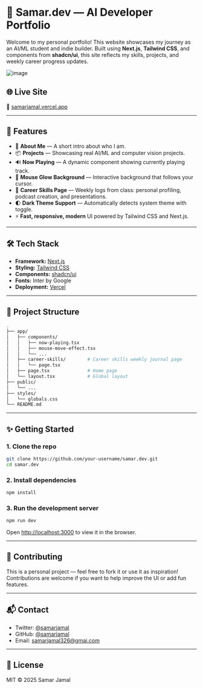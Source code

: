 # 🚀 Samar.dev — AI Developer Portfolio

Welcome to my personal portfolio! This website showcases my journey as an AI/ML student and indie builder. Built using **Next.js**, **Tailwind CSS**, and components from **shadcn/ui**, this site reflects my skills, projects, and weekly career progress updates.

![image](https://github.com/user-attachments/assets/92dacf8d-6dbd-4a00-8cdf-d1c1528d920a)

## 🌐 Live Site

🔗 [samarjamal.vercel.app](https://samarjamal.vercel.app)

---

## 📁 Features

- 🧠 **About Me** — A short intro about who I am.
- 📦 **Projects** — Showcasing real AI/ML and computer vision projects.
- 🔊 **Now Playing** — A dynamic component showing currently playing track.
- 🌈 **Mouse Glow Background** — Interactive background that follows your cursor.
- 💬 **Career Skills Page** — Weekly logs from class: personal profiling, podcast creation, and presentations.
- 🌓 **Dark Theme Support** — Automatically detects system theme with toggle.
- ⚡️ **Fast, responsive, modern** UI powered by Tailwind CSS and Next.js.

---

## 🛠️ Tech Stack

- **Framework:** [Next.js](https://nextjs.org/)
- **Styling:** [Tailwind CSS](https://tailwindcss.com/)
- **Components:** [shadcn/ui](https://ui.shadcn.com/)
- **Fonts:** Inter by Google
- **Deployment:** [Vercel](https://vercel.com)

---

## 📂 Project Structure

```bash
.
├── app/
│   ├── components/
│   │   ├── now-playing.tsx
│   │   ├── mouse-move-effect.tsx
│   │   └── ...
│   ├── career-skills/        # Career skills weekly journal page
│   │   └── page.tsx
│   ├── page.tsx              # Home page
│   └── layout.tsx            # Global layout
├── public/
│   └── ...
├── styles/
│   └── globals.css
└── README.md
```

---

## ✨ Getting Started

### 1. Clone the repo
```bash
git clone https://github.com/your-username/samar.dev.git
cd samar.dev
```

### 2. Install dependencies
```bash
npm install
```

### 3. Run the development server
```bash
npm run dev
```

Open [http://localhost:3000](http://localhost:3000) to view it in the browser.

---

## 🤝 Contributing

This is a personal project — feel free to fork it or use it as inspiration! Contributions are welcome if you want to help improve the UI or add fun features.

---

## 📬 Contact

- Twitter: [@samarjamal](https://twitter.com/samarjamal)
- GitHub: [@samarjamal](https://github.com/samarcodesinpython)
- Email: samarjamal326@gmai.com

---

## 🔐 License

MIT © 2025 Samar Jamal
